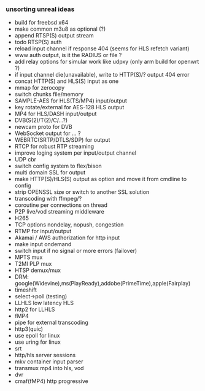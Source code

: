 ### unsorting unreal ideas

- build for freebsd x64
- make common m3u8 as optional (?)
- append RTSP(S) output stream
- todo RTSP(S) auth
- reload input channel if response 404 (seems for HLS refetch variant)
- www auth output, is it the RADIUS or file ?
- add relay options for simular work like udpxy (only arm build for openwrt ?)
- if input channel die(unavailable), write to HTTP(S)/? output 404 error
- concat HTTP(S) and HLS(S) input as one
- mmap for zerocopy
- switch chunks file/memory
- SAMPLE-AES for HLS(TS/MP4) input/output
- key rotate/external for AES-128 HLS output
- MP4 for HLS/DASH input/output
- DVB(S(2)/T(2)/C/...?)
- newcam proto for DVB
- WebSocket output for ... ?
- WEBRTC(SRTP/DTLS/SDP) for output
- RTCP for robust RTP streaming
- improve loging system per input/output channel
- UDP cbr
- switch config system to flex/bison
- multi domain SSL for output
- make HTTP(S)/HLS(S) output as option and move it from cmdline to config
- strip OPENSSL size or switch to another SSL solution
- transcoding with ffmpeg/?
- coroutine per connections on thread
- P2P live/vod streaming middleware
- H265
- TCP options nondelay, nopush, congestion
- RTMP for input/output
- Akamai / AWS authorization for http input
- make input ondemand
- switch input if no signal or more errors (failover)
- MPTS mux
- T2MI PLP mux
- HTSP demux/mux
- DRM: google(Widevine),ms(PlayReady),addobe(PrimeTime),apple(Fairplay)
- timeshift
- select->poll (testing)
- LLHLS low latency HLS
- http2 for LLHLS
- fMP4
- pipe for external transcoding
- http3(quic)
- use epoll for linux
- use uring for linux
- srt
- http/hls server sessions
- mkv container input parser
- transmux mp4 into hls, vod
- dvr
- cmaf(fMP4) http progressive
